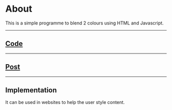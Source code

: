 # About

This is a simple programme to blend 2 colours using HTML and Javascript.

---

## <a href = "https://github.com/niyazbadar/days-of-code-streak/blob/main/Day%2010/blend%20colours.html">Code</a>

---

## <a href = "https://www.linkedin.com/posts/activity-7021514079705968641-dvz9?utm_source=share&utm_medium=member_desktop">Post</a>

---

## Implementation

It can be used in websites to help the user style content.
